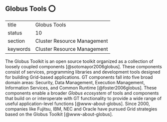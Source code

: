 ## Globus Tools :o:


|          |                             |
| -------- | --------------------------- |
| title    | Globus Tools                | 
| status   | 10                          |
| section  | Cluster Resource Management |
| keywords | Cluster Resource Management |



The Globus Toolkit is an open source toolkit organized as a collection
of loosely coupled components [@sotomayor2006globus]. These
components consist of services, programming libraries and development
tools designed for building Grid-based applications. GT components
fall into five broad domain areas: Security, Data Management,
Execution Management, Information Services, and Common
Runtime [@foster2006globus]. These components enable a broader
*Globus ecosystem* of tools and components that build on or
interoperate with GT functionality to provide a wide range of useful
application-level functions [@www-about-globus]. Since 2000,
companies like Fujitsu, IBM, NEC and Oracle have pursued Grid
strategies based on the Globus Toolkit [@www-about-globus].



